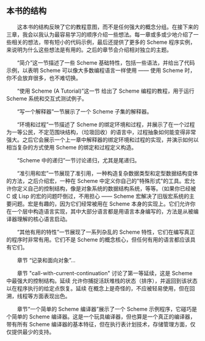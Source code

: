 ## 本书的结构

&ensp;&ensp;&ensp;&ensp;这本书的结构反映了它的教程意图，而不是任何强大的概念分组。在接下来的三章，我会以我认为最容易学习的顺序介绍一些想法。每一章或多或少地介绍了一些相关的想法，带有短小的代码示例，最后还提供了更多的 Scheme 程序实例，来说明为什么这些想法是有用的。之后的章节会介绍相对独立的主题。

&ensp;&ensp;&ensp;&ensp;“简介”这一节描述了一些 Scheme 基础特性，包括一些语法，并给出了代码示例，以表明 Scheme 可以像大多数编程语言一样使用 —— 使用 Scheme 时，你不会放弃很多，也不难切换。

&ensp;&ensp;&ensp;&ensp;“使用 Scheme (A Tutorial)”这一节 给出了 Scheme 编程的教程，用于运行 Scheme 系统和交互式测试例子。

&ensp;&ensp;&ensp;&ensp;“写一个解释器”一节展示了一个 Scheme 子集的解释器。

&ensp;&ensp;&ensp;&ensp;“环境和过程”一节描述了 Scheme 的绑定环境和过程，并展示了在一个过程为一等公民，不定范围块结构，（垃圾回收）的语言中，过程抽象如何能变得非常强大。之后它会展示一个上一章中解释器的绑定环境和过程的实现，并演示如何以相当复杂的方式使用 Scheme 的绑定和过程定义构造。

&ensp;&ensp;&ensp;&ensp;“Scheme 中的递归”一节讨论递归，尤其是尾递归。

&ensp;&ensp;&ensp;&ensp;“准引用和宏”一节展现了准引用，一种构造复杂数据类型和定型数据结构变体的方法，之后介绍宏，一种在 Scheme 中定义你自己的"特殊形式"的工具。宏允许你定义自己的控制结构，像是对象系统的数据结构系统，等等。（如果你已经被 C 或 Lisp 的宏的问题吓倒过，不用担心 —— Scheme 宏解决了旧版宏系统的主要问题。宏是有趣的，因为它们经常被用在 Scheme 本身的实现上。它们允许你在一个层中构造语言实现，其中大部分语言都是用语言本身编写的，方法是从被编译器理解的核心语言启动。

&ensp;&ensp;&ensp;&ensp;“其他有用的特性”一节展现了一系列杂乱的 Scheme 特性，它们在编写真正的程序时非常有用。它们不是 Scheme 的概念核心，但任何有用的语言都应该具有它们。

&ensp;&ensp;&ensp;&ensp;章节 “记录和面向对象”...

&ensp;&ensp;&ensp;&ensp;章节 "call-with-current-continuation" 讨论了第一等延续，这是 Scheme 中最强大的控制结构。延续 允许你捕捉活跃堆栈的状态（排序），并返回到该状态以在程序执行的给定点恢复。延续 在概念上是奇怪的，不应被轻易使用，但在回溯，线程等方面表现出色。

&ensp;&ensp;&ensp;&ensp;章节“一个简单的 Scheme 编译器”展示了一个 Scheme 示例程序，它碰巧是个简单的 Scheme 编译器。这是一个玩具编译器，但也算是一个真正的编译器，带有所有 Scheme 编译器的基本特征，但在执行表计划技术，存储管理方面，仅仅提供最少的支持。


